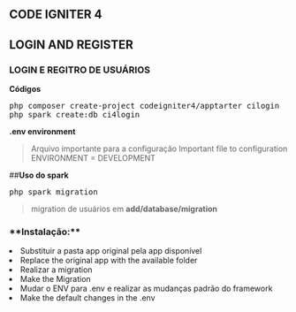 <h2>CODE IGNITER 4 </h2>
<h2>LOGIN AND REGISTER</h2>
<h3>LOGIN  E REGITRO DE USUÁRIOS</h3>

**Códigos**
<pre style="background-color:'#E7E9EB'; color:'#000000'">
php composer create-project codeigniter4/apptarter cilogin
php spark create:db ci4login
</pre>

**.env  environment**
>Arquivo importante para a configuração
>Important file to configuration
>ENVIRONMENT = DEVELOPMENT

##**Uso do spark**
<pre style="background-color:'#E7E9EB'; color:'#000000'">
php spark migration
</pre>
>migration de usuários em **add/database/migration**

<h3>**Instalação:**</h3>
<li>Substituir a pasta app original pela app disponível  </li>
<li>Replace the original app with the available folder</li>
<li>Realizar a migration </li>
<li>Make the Migration</li>
<li>Mudar o ENV para .env e realizar as mudanças padrão do framework </li>
<li>Make the default changes in the .env</li>
